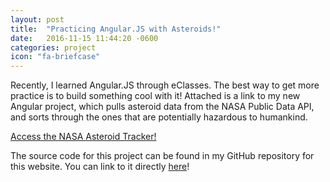 ```yaml
---
layout: post
title:  "Practicing Angular.JS with Asteroids!"
date:   2016-11-15 11:44:20 -0600
categories: project
icon: "fa-briefcase"
---
```


Recently, I learned Angular.JS through eClasses. The best way to get more practice is to build something cool with it! Attached is a link to my new Angular project, which pulls asteroid data from the NASA Public Data API, and sorts through the ones that are potentially hazardous to humankind.

[Access the NASA Asteroid Tracker!](/asteroids/#/)

The source code for this project can be found in my GitHub repository for this website. You can link to it directly [here](https://github.com/fruth/fruth.github.io/tree/master/asteroids)!